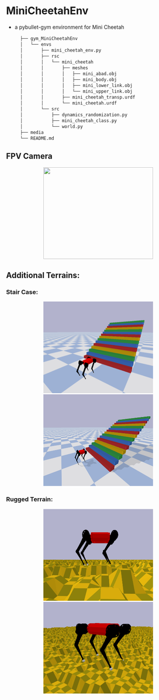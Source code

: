 # MiniCheetahEnv
-  a pybullet-gym environment for Mini Cheetah


         ├── gym_MiniCheetahEnv
         │   └── envs
         │       ├── mini_cheetah_env.py
         │       ├── rsc
         │       │   └── mini_cheetah
         │       │       ├── meshes
         │       │       │   ├── mini_abad.obj
         │       │       │   ├── mini_body.obj
         │       │       │   ├── mini_lower_link.obj
         │       │       │   └── mini_upper_link.obj
         │       │       ├── mini_cheetah_transp.urdf
         │       │       └── mini_cheetah.urdf
         │       └── src
         │           ├── dynamics_randomization.py
         │           ├── mini_cheetah_class.py
         │           └── world.py
         ├── media
         └── README.md


## FPV Camera

<p align="center">
   <img width="300" height="250" src="https://github.com/lok-i/MiniCheetahEnv/blob/main/gym-MiniCheetahEnv/media/FPVCam.gif">
</p>


## Additional Terrains:

### Stair Case:

<p align="center">
   <img width="300" height="250" src="https://github.com/lok-i/MiniCheetahEnv/blob/main/gym-MiniCheetahEnv/media/Stairs.png">
   <img width="300" height="250" src="https://github.com/lok-i/MiniCheetahEnv/blob/main/gym-MiniCheetahEnv/media/Stairs2.png">
</p>

### Rugged Terrain:

<p align="center">
   <img width="300" height="250" src="https://github.com/lok-i/MiniCheetahEnv/blob/main/gym-MiniCheetahEnv/media/RoughTerrain.png">
   <img width="300" height="250" src="https://github.com/lok-i/MiniCheetahEnv/blob/main/gym-MiniCheetahEnv/media/RoughTerrain2.png">
</p>

